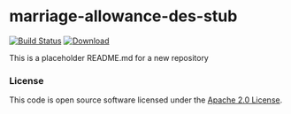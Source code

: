 
# marriage-allowance-des-stub

[![Build Status](https://travis-ci.org/hmrc/marriage-allowance-des-stub.svg?branch=master)](https://travis-ci.org/hmrc/marriage-allowance-des-stub) [ ![Download](https://api.bintray.com/packages/hmrc/releases/marriage-allowance-des-stub/images/download.svg) ](https://bintray.com/hmrc/releases/marriage-allowance-des-stub/_latestVersion)

This is a placeholder README.md for a new repository

### License

This code is open source software licensed under the [Apache 2.0 License]("http://www.apache.org/licenses/LICENSE-2.0.html").
    
